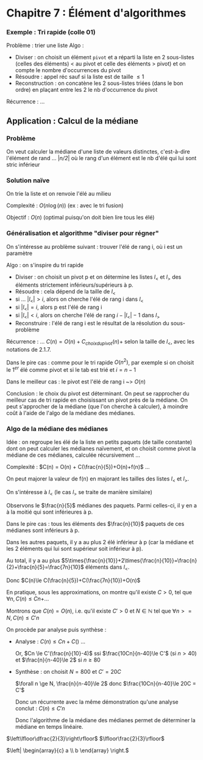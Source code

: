 # Chapitre 7 : Élément d'algorithmes


### Exemple : Tri rapide (colle 01)
Problème : trier une liste
Algo :
- Diviser : on choisit un élément `pivot` et a réparti la liste en 2 sous-listes (celles des éléments) < au pivot et celle des éléments > pivot) et on compte le nombre d'occurrences du pivot
- Résoudre : appel réc sauf si la liste est de taille $\le 1$
- Reconstruction : on concatène les 2 sous-listes triées (dans le bon ordre) en plaçant entre les 2 le nb d'occurrence du pivot

Récurrence : ...

## Application : Calcul de la médiane
### Problème
On veut calculer la médiane d'une liste de  valeurs distinctes, c'est-à-dire l'élément de rand ... |_n/2_| où le rang d'un élément est le nb d'élé qui lui sont stric inférieur

### Solution naïve
On trie la liste et on renvoie l'élé au milieu

Complexité : $O(n \log (n))$ (ex : avec le tri fusion)

Objectif : $O(n)$ (optimal puisqu'on doit bien lire tous les élé)
### Généralisation et algorithme "diviser pour régner"
On s'intéresse au problème suivant : trouver l'élé de rang i, où i est un paramètre

Algo : on s'inspire du tri rapide
- Diviser : on choisit un pivot p et on détermine les listes $l_<$ et $l_>$ des éléments strictement inférieurs/supérieurs à p.
- Résoudre : cela dépend de la taille de $l_<$
 - si ... $|l_<| > i$, alors on cherche l'élé de rang i dans $l_<$
 - si $|l_<| = i$, alors p est l'élé de rang i
 - si $|l_<| < i$, alors on cherche l'élé de rang $i-|l_<|-1$ dans $l_>$
- Reconstruire : l'élé de rang i est le résultat de la résolution du sous-problème

Récurrence : ... $C(n) = O(n) +C_{choix du pivot}(n) +$ selon la taille de $l_<$, avec les notations de 2.1.7.

Dans le pire cas : comme pour le tri rapide $O(n^2)$, par exemple si on choisit le $1^{er}$ élé comme pivot et si le tab est trié et $i=n-1$

Dans le meilleur cas : le pivot est l'élé de rang i ~> $O(n)$

Conclusion : le choix du pivot est déterminant. On peut se rapprocher du meilleur cas de tri rapide en choisissant un pivot près de la médiane. On peut s'approcher de la médiane (que l'on cherche à calculer), à moindre coût à l'aide de l'algo de la médiane des médianes.
### Algo de la médiane des médianes
Idée : on regroupe les élé de la liste en petits paquets (de taille constante) dont on peut calculer les médianes naïvement, et on choisit comme pivot la médiane de ces médianes, calculée récursivement
...

Complexité : $C(n) = O(n) + C(\frac{n}{5})+O(n)+f(n)$
...

On peut majorer la valeur de f(n) en majorant les tailles des listes $l_<$ et $l_>$.

On s'intéresse à $l_<$ (le cas $l_>$ se traite de manière similaire)

Observons le $\frac{n}{5}$ médianes des paquets. Parmi celles-ci, il y en a à la moitié qui sont inférieures à p.

Dans le pire cas : tous les éléments des $\frac{n}{10}$ paquets de ces médianes sont inférieurs à p.

Dans les autres paquets, il y a au plus 2 élé inférieur à p (car la médiane et les 2 éléments qui lui sont supérieur soit inférieur à p).

Au total, il y a au plus $5\times{\frac{n}{10}}+2\times{\frac{n}{10}}=\frac{n}{2}+\frac{n}{5}=\frac{7n}{10}$ éléments dans $l_<$.

Donc $C(n)\le C(\frac{n}{5})+C(\frac{7n}{10})+O(n)$

En pratique, sous les approximations, on montre qu'il existe $C>0$, tel que $\forall n ,C(n)\le Cn+$...

Montrons que $C(n)=O(n)$, i.e. qu'il existe $C'>0$ et $N\in \mathbb{N}$ tel que $\forall n >= N, C(n) \le C'n$

On procède par analyse puis synthèse :
- Analyse : $C(n) \le Cn + C()$ ...

   Or, $Cn \le C'(\frac{n}{10}-4)$ ssi $\frac{10Cn}{n-40}\le C'$ (si $n>40$) et $\frac{n}{n-40}\le 2$ si $n\ge 80$
- Synthèse : on choisit $N=800$ et $C'=20C$

   $\forall n \ge N, \frac{n}{n-40}\le 2$ donc $\frac{10Cn}{n-40}\le 20C = C'$
  
   Donc un récurrente avec la même démonstration qu'une analyse conclut : $C(n)\le C'n$

   Donc l'algorithme de la médiane des médianes permet de déterminer la médiane en temps linéaire.

$\left\lfloor\dfrac{2}{3}\right\rfloor$
$\lfloor\frac{2}{3}\rfloor$

$\left| \begin{array}{c} a \\ b \end{array} \right.$